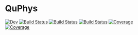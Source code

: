 # QuPhys

[![Dev](https://img.shields.io/badge/docs-dev-blue.svg)](https://albertomercurio.github.io/QuPhys.jl/dev)
[![Build Status](https://github.com/albertomercurio/QuPhys.jl/actions/workflows/CI.yml/badge.svg?branch=main)](https://github.com/albertomercurio/QuPhys.jl/actions/workflows/CI.yml?query=branch%3Amain)
[![Build Status](https://travis-ci.com/albertomercurio/QuPhys.jl.svg?branch=main)](https://travis-ci.com/albertomercurio/QuPhys.jl)
[![Build Status](https://ci.appveyor.com/api/projects/status/github/albertomercurio/QuPhys.jl?svg=true)](https://ci.appveyor.com/project/albertomercurio/QuPhys-jl)
[![Coverage](https://codecov.io/gh/albertomercurio/QuPhys.jl/branch/main/graph/badge.svg)](https://codecov.io/gh/albertomercurio/QuPhys.jl)
[![Coverage](https://coveralls.io/repos/github/albertomercurio/QuPhys.jl/badge.svg?branch=main)](https://coveralls.io/github/albertomercurio/QuPhys.jl?branch=main)
